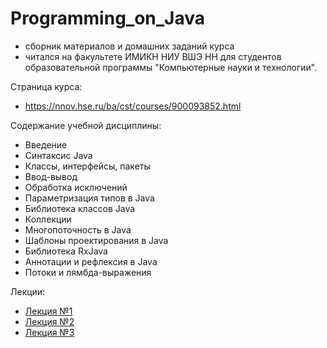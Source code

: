 # Programming_on_Java
* сборник материалов и домашних заданий курса
* читался на факультете ИМИКН НИУ ВШЭ НН для студентов образовательной программы "Компьютерные науки и технологии".

Страница курса:
* https://nnov.hse.ru/ba/cst/courses/900093852.html

Содержание учебной дисциплины:
* Введение
* Синтаксис Java
* Классы, интерфейсы, пакеты
* Ввод-вывод
* Обработка исключений
* Параметризация типов в Java
* Библиотека классов Java
* Коллекции
* Многопоточность в Java
* Шаблоны проектирования в Java
* Библиотека RxJava
* Аннотации и рефлексия в Java
* Потоки и лямбда-выражения

Лекции:
* [Лекция №1](/Lectures/Lecture%201.%20Intro.pptx)
* [Лекция №2](/Lectures/Lecture%202.%20Syntax.pptx)
* [Лекция №3](/Lectures/Lecture%203.%20Classes.pptx)
